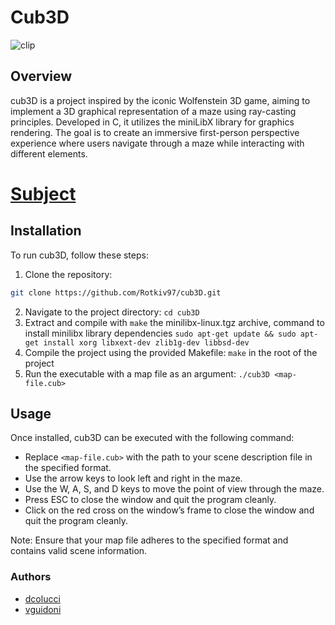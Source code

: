 # Cub3D

![clip](./docs/clip/Cub3D.gif)


## Overview
cub3D is a project inspired by the iconic Wolfenstein 3D game, aiming to implement a 3D graphical representation of a maze using ray-casting principles. Developed in C, it utilizes the miniLibX library for graphics rendering. The goal is to create an immersive first-person perspective experience where users navigate through a maze while interacting with different elements.

# [Subject](./Cub3D.subject.pdf)


## Installation
To run cub3D, follow these steps:
1. Clone the repository: 
```bash
git clone https://github.com/Rotkiv97/cub3D.git
```
2. Navigate to the project directory: `cd cub3D`
3. Extract and compile with `make` the minilibx-linux.tgz archive, command to install minilibx library dependencies  `sudo apt-get update && sudo apt-get install xorg libxext-dev zlib1g-dev libbsd-dev`
4. Compile the project using the provided Makefile: `make` in the root of the project
5. Run the executable with a map file as an argument: `./cub3D <map-file.cub>`

## Usage
Once installed, cub3D can be executed with the following command:
- Replace `<map-file.cub>` with the path to your scene description file in the specified format.
- Use the arrow keys to look left and right in the maze.
- Use the W, A, S, and D keys to move the point of view through the maze.
- Press ESC to close the window and quit the program cleanly.
- Click on the red cross on the window’s frame to close the window and quit the program cleanly.

Note: Ensure that your map file adheres to the specified format and contains valid scene information.

### Authors
- [dcolucci](https://github.com/Coluyanson)
- [vguidoni](https://github.com/Rotkiv97)
